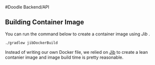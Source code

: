 #Doodle Backend/API

## Building Container Image

You can run the command below to create a container image using *Jib* . 

```bash
./gradlew jibDockerBuild
```

Instead of writing our own Docker file, we relied on [Jib](https://github.com/GoogleContainerTools/jib) to create a lean contanier image and image build time is pretty reasonable.
 

   

